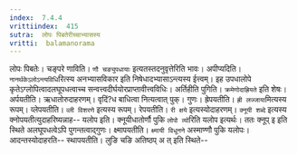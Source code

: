 ```yaml
---
index:  7.4.4
vrittiindex:  415
sutra:  लोपः पिबतेरीच्चाभ्यासस्य
vritti:  balamanorama 
---
```


लोपः पिबतेः। चङ्परे णाविति। `णौ चङ्युपधायाः` इत्यतस्तदनुवृत्तेरिति भावः। अपीप्यदिति। `नानर्थकेऽलोऽन्त्यविधि`रित्स्य अनभ्यासविकार इति निषेधादभ्यासाऽन्त्यस्य ईत्त्वम्। इह उपधालोपे कृतेऽग्लोपित्वादलघूपधत्वाच्च सन्वत्त्वदीर्घयोरप्राप्तावीत्त्वविधिः। अर्तिहीति पुगिति। `क्रमेणोदाह्रियते` इति शेषः। अर्पयतीति। ऋधातोरुदाहरणम्। वृदिं?ध बाधित्वा नित्यत्वात् पुक्। गुणः। ह्रेपयतीति। `ह्री लज्जाया`मित्यस्य रूपम्। व्लेपयतीति। `व्ली विशरणे` इत्यस्य रूपम्। रेपयतीति। `री क्षये` इत्यस्योदाहरणम्। `क्नूयी शब्दे` इत्यस्य क्नोपयतीत्युदाहरिष्यन्नाह-- यलोप इति। क्नूयीधातोर्णौ पुकि `लोपो व्यो`रिति यलोप इत्यर्थः। ततः क्नूप् इ इति स्थिते अलघूपधत्वेऽपि पुगन्तत्वाद्गुणः। क्ष्मापयतीति। `क्ष्मायी विधूनने` अस्माण्णौ पुकि यलोपः। आदन्तस्योदाहरति-- स्थापयतीति। लुङि चङि अतिष्ठप् अ त् इति स्थिते--

